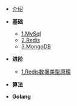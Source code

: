 - [介绍](README.md)

- **基础**
  - [1.MySql](基础/1-mysql.md)
  - [2.Redis](基础/2-redis.md)
  - [3.MongoDB](基础/3-mongodb.md)
- **进阶**
  - [1.Redis数据类型原理](进阶/1-redis-datatype.md)

- **算法**

- **Golang**